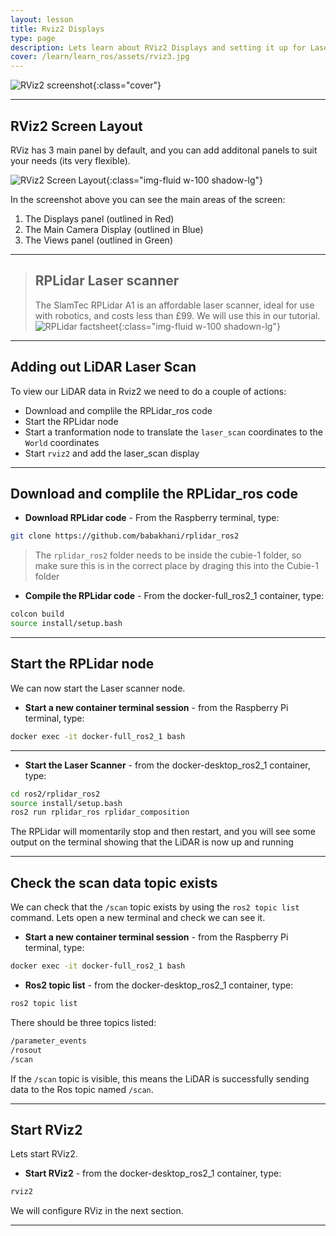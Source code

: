 ```yaml
---
layout: lesson
title: Rviz2 Displays
type: page
description: Lets learn about RViz2 Displays and setting it up for Laser scans
cover: /learn/learn_ros/assets/rviz3.jpg
---
```


![RViz2 screenshot]({{page.cover}}){:class="cover"}

---

## RViz2 Screen Layout

RViz has 3 main panel by default, and you can add additonal panels to suit your needs (its very flexible).

![RViz2 Screen Layout](assets/rviz3.jpg){:class="img-fluid w-100 shadow-lg"}

In the screenshot above you can see the main areas of the screen:

1. The Displays panel (outlined in Red)
1. The Main Camera Display (outlined in Blue)
1. The Views panel (outlined in Green)

---

> ## RPLidar Laser scanner
>
> The SlamTec RPLidar A1 is an affordable laser scanner, ideal for use with robotics, and costs less than £99. We will use this in our tutorial.
> ![RPLidar factsheet](/assets/img/how_it_works/lidar01.jpg){:class="img-fluid w-100 shadown-lg"}
>

---

## Adding out LiDAR Laser Scan

To view our LiDAR data in Rviz2 we need to do a couple of actions:

* Download and complile the RPLidar_ros code
* Start the RPLidar node
* Start a tranformation node to translate the `laser_scan` coordinates to the `World` coordinates
* Start `rviz2` and add the laser_scan display

---

## Download and complile the RPLidar_ros code

* **Download RPLidar code** - From the Raspberry terminal, type:

```bash
git clone https://github.com/babakhani/rplidar_ros2
```

> The `rplidar_ros2` folder needs to be inside the cubie-1 folder, so make sure this is in the correct place by draging this into the 
> Cubie-1 folder

* **Compile the RPLidar code** - From the docker-full_ros2_1 container, type:

```bash
colcon build
source install/setup.bash
```

---

## Start the RPLidar node

We can now start the Laser scanner node.

* **Start a new container terminal session** - from the Raspberry Pi terminal, type:

```bash
docker exec -it docker-full_ros2_1 bash
```

---

* **Start the Laser Scanner** - from the docker-desktop_ros2_1 container, type:

```bash
cd ros2/rplidar_ros2
source install/setup.bash
ros2 run rplidar_ros rplidar_composition
```

The RPLidar will momentarily stop and then restart, and you will see some output on the terminal showing that the LiDAR is now up and running

---

## Check the scan data topic exists

We can check that the `/scan` topic exists by using the `ros2 topic list` command. Lets open a new terminal and check we can see it.

* **Start a new container terminal session** - from the Raspberry Pi terminal, type:

```bash
docker exec -it docker-full_ros2_1 bash
```

* **Ros2 topic list** - from the docker-desktop_ros2_1 container, type:

```bash
ros2 topic list
```

There should be three topics listed:

```bash
/parameter_events
/rosout
/scan
```

If the `/scan` topic is visible, this means the LiDAR is successfully sending data to the Ros topic named `/scan`.

---

## Start RViz2

Lets start RViz2.

* **Start RViz2** - from the docker-desktop_ros2_1 container, type:

```bash
rviz2
```

We will configure RViz in the next section.

---

